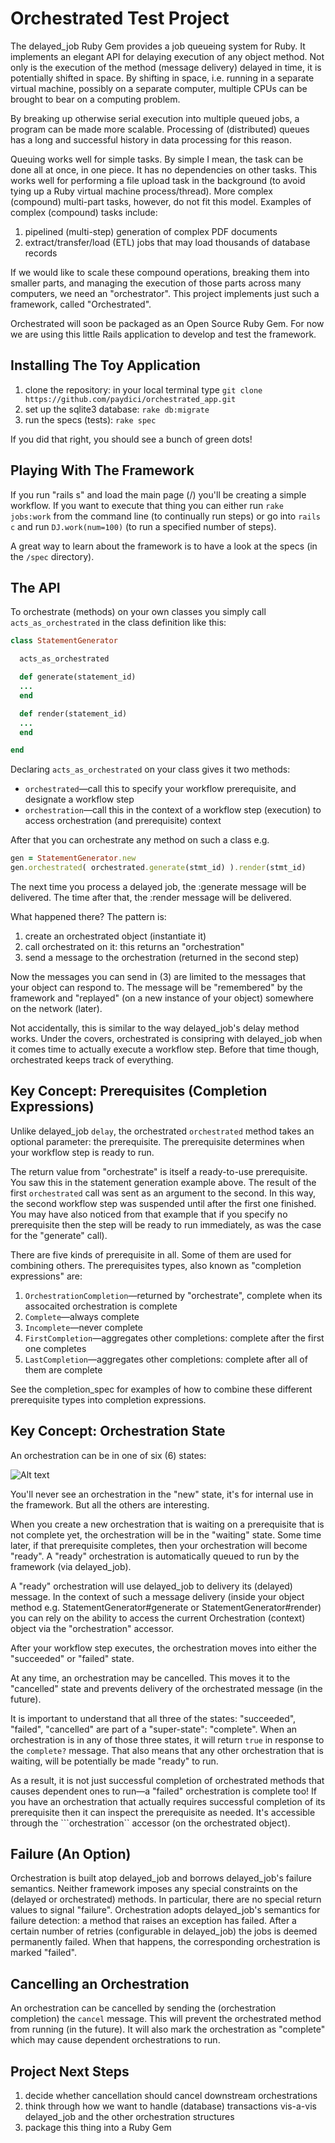 Orchestrated Test Project
=========================

The delayed_job Ruby Gem provides a job queueing system for Ruby. It implements an elegant API for delaying execution of any object method. Not only is the execution of the method (message delivery) delayed in time, it is potentially shifted in space. By shifting in space, i.e. running in a separate virtual machine, possibly on a separate computer, multiple CPUs can be brought to bear on a computing problem.

By breaking up otherwise serial execution into multiple queued jobs, a program can be made more scalable. Processing of (distributed) queues has a long and successful history in data processing for this reason.

Queuing works well for simple tasks. By simple I mean, the task can be done all at once, in one piece. It has no dependencies on other tasks. This works well for performing a file upload task in the background (to avoid tying up a Ruby virtual machine process/thread). More complex (compound) multi-part tasks, however, do not fit this model. Examples of complex (compound) tasks include:

1. pipelined (multi-step) generation of complex PDF documents
2. extract/transfer/load (ETL) jobs that may load thousands of database records

If we would like to scale these compound operations, breaking them into smaller parts, and managing the execution of those parts across many computers, we need an "orchestrator". This project implements just such a framework, called "Orchestrated".

Orchestrated will soon be packaged as an Open Source Ruby Gem. For now we are using this little Rails application to develop and test the framework.

Installing The Toy Application
------------------------------

1. clone the repository: in your local terminal type
    ```git clone https://github.com/paydici/orchestrated_app.git```
2. set up the sqlite3 database:
    ```rake db:migrate```
3. run the specs (tests):
    ```rake spec```

If you did that right, you should see a bunch of green dots!

Playing With The Framework
--------------------------

If you run "rails s" and load the main page (/) you'll be creating a simple workflow. If you want to execute that thing you can either run ```rake jobs:work``` from the command line (to continually run steps) or go into ```rails c``` and run ```DJ.work(num=100)``` (to run a specified number of steps).

A great way to learn about the framework is to have a look at the specs (in the ```/spec``` directory).

The API
-------

To orchestrate (methods) on your own classes you simply call ```acts_as_orchestrated``` in the class definition like this:

```ruby
class StatementGenerator

  acts_as_orchestrated

  def generate(statement_id)
  ...
  end

  def render(statement_id)
  ...
  end

end
```

Declaring ```acts_as_orchestrated``` on your class gives it two methods:

* ```orchestrated```—call this to specify your workflow prerequisite, and designate a workflow step
* ```orchestration```—call this in the context of a workflow step (execution) to access orchestration (and prerequisite) context

After that you can orchestrate any method on such a class e.g.

```ruby
gen = StatementGenerator.new
gen.orchestrated( orchestrated.generate(stmt_id) ).render(stmt_id)
```

The next time you process a delayed job, the :generate message will be delivered. The time after that, the :render message will be delivered.

What happened there? The pattern is:

1. create an orchestrated object (instantiate it)
2. call orchestrated on it: this returns an "orchestration"
3. send a message to the orchestration (returned in the second step)

Now the messages you can send in (3) are limited to the messages that your object can respond to. The message will be "remembered" by the framework and "replayed" (on a new instance of your object) somewhere on the network (later).

Not accidentally, this is similar to the way delayed_job's delay method works. Under the covers, orchestrated is consipring with delayed_job when it comes time to actually execute a workflow step. Before that time though, orchestrated keeps track of everything.

Key Concept: Prerequisites (Completion Expressions)
---------------------------------------------------

Unlike delayed_job ```delay```, the orchestrated ```orchestrated``` method takes an optional parameter: the prerequisite. The prerequisite determines when your workflow step is ready to run.

The return value from "orchestrate" is itself a ready-to-use prerequisite. You saw this in the statement generation example above. The result of the first ```orchestrated``` call was sent as an argument to the second. In this way, the second workflow step was suspended until after the first one finished. You may have also noticed from that example that if you specify no prerequisite then the step will be ready to run immediately, as was the case for the "generate" call).

There are five kinds of prerequisite in all. Some of them are used for combining others. The prerequisites types, also known as "completion expressions" are:

1. ```OrchestrationCompletion```—returned by "orchestrate", complete when its assocaited orchestration is complete
2. ```Complete```—always complete
3. ```Incomplete```—never complete
4. ```FirstCompletion```—aggregates other completions: complete after the first one completes
5. ```LastCompletion```—aggregates other completions: complete after all of them are complete

See the completion_spec for examples of how to combine these different prerequisite types into completion expressions.

Key Concept: Orchestration State
--------------------------------

An orchestration can be in one of six (6) states:

![Alt text](https://github.com/paydici/orchestrated_app/raw/master/Orchestrated::Orchestration_state.png 'Orchestration States')

You'll never see an orchestration in the "new" state, it's for internal use in the framework. But all the others are interesting.

When you create a new orchestration that is waiting on a prerequisite that is not complete yet, the orchestration will be in the "waiting" state. Some time later, if that prerequisite completes, then your orchestration will become "ready". A "ready" orchestration is automatically queued to run by the framework (via delayed_job).

A "ready" orchestration will use delayed_job to delivery its (delayed) message. In the context of such a message delivery (inside your object method e.g. StatementGenerator#generate or StatementGenerator#render) you can rely on the ability to access the current Orchestration (context) object via the "orchestration" accessor.

After your workflow step executes, the orchestration moves into either the "succeeded" or "failed" state.

At any time, an orchestration may be cancelled. This moves it to the "cancelled" state and prevents delivery of the orchestrated message (in the future).

It is important to understand that all three of the states: "succeeded", "failed", "cancelled" are part of a "super-state": "complete". When an orchestration is in any of those three states, it will return ```true``` in response to the ```complete?``` message. That also means that any other orchestration that is waiting, will be potentially be made "ready" to run.

As a result, it is not just successful completion of orchestrated methods that causes dependent ones to run—a "failed" orchestration is complete too! If you have an orchestration that actually requires successful completion of its prerequisite then it can inspect the prerequisite as needed. It's accessible through the ```orchestration`` accessor (on the orchestrated object).

Failure (An Option)
-------------------

Orchestration is built atop delayed_job and borrows delayed_job's failure semantics. Neither framework imposes any special constraints on the (delayed or orchestrated) methods. In particular, there are no special return values to signal "failure". Orchestration adopts delayed_job's semantics for failure detection: a method that raises an exception has failed. After a certain number of retries (configurable in delayed_job) the jobs is deemed permanently failed. When that happens, the corresponding orchestration is marked "failed".

Cancelling an Orchestration
---------------------------

An orchestration can be cancelled by sending the (orchestration completion) the ```cancel``` message. This will prevent the orchestrated method from running (in the future). It will also mark the orchestration as "complete" which may cause dependent orchestrations to run.


Project Next Steps
------------------

1. decide whether cancellation should cancel downstream orchestrations
2. think through how we want to handle (database) transactions vis-a-vis delayed_job and the other orchestration structures
3. package this thing into a Ruby Gem
